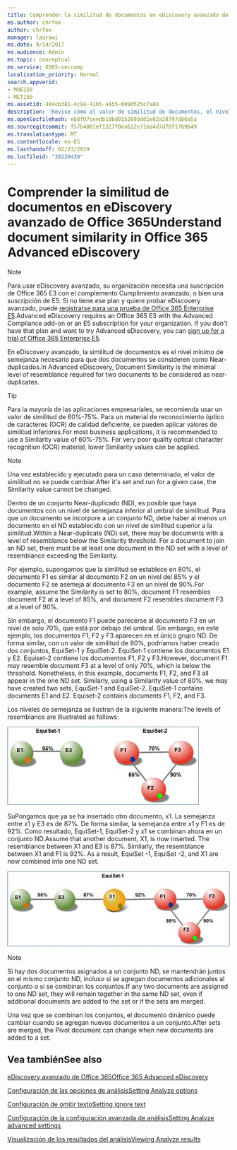 ```yaml
---
title: Comprender la similitud de documentos en eDiscovery avanzado de Office 365
ms.author: chrfox
author: chrfox
manager: laurawi
ms.date: 9/14/2017
ms.audience: Admin
ms.topic: conceptual
ms.service: O365-seccomp
localization_priority: Normal
search.appverid:
- MOE150
- MET150
ms.assetid: 4d4cb381-4c9a-4165-a455-609d525c7a88
description: 'Revise cómo el valor de similitud de documentos, el nivel mínimo de semejanza entre dos archivos que se consideran casi duplicados, funciona en eDiscovery avanzado de Office 365. '
ms.openlocfilehash: eb8f07ceedb10bd0152693dd1e82a28797d86a5a
ms.sourcegitcommit: f57b4001ef1327f0ea622e716a4d7d78f1769b49
ms.translationtype: MT
ms.contentlocale: es-ES
ms.lasthandoff: 02/23/2019
ms.locfileid: "30220430"
---
```

# <a name="understand-document-similarity-in-office-365-advanced-ediscovery"></a><span data-ttu-id="9d3a5-103">Comprender la similitud de documentos en eDiscovery avanzado de Office 365</span><span class="sxs-lookup"><span data-stu-id="9d3a5-103">Understand document similarity in Office 365 Advanced eDiscovery</span></span>

> [!NOTE]
> <span data-ttu-id="9d3a5-p101">Para usar eDiscovery avanzado, su organización necesita una suscripción de Office 365 E3 con el complemento Cumplimiento avanzado, o bien una suscripción de E5. Si no tiene ese plan y quiere probar eDiscovery avanzado, puede [registrarse para una prueba de Office 365 Enterprise E5](https://go.microsoft.com/fwlink/p/?LinkID=698279).</span><span class="sxs-lookup"><span data-stu-id="9d3a5-p101">Advanced eDiscovery requires an Office 365 E3 with the Advanced Compliance add-on or an E5 subscription for your organization. If you don't have that plan and want to try Advanced eDiscovery, you can [sign up for a trial of Office 365 Enterprise E5](https://go.microsoft.com/fwlink/p/?LinkID=698279).</span></span> 
  
<span data-ttu-id="9d3a5-106">En eDiscovery avanzado, la similitud de documentos es el nivel mínimo de semejanza necesario para que dos documentos se consideren como Near-duplicados.</span><span class="sxs-lookup"><span data-stu-id="9d3a5-106">In Advanced eDiscovery, Document Similarity is the minimal level of resemblance required for two documents to be considered as near-duplicates.</span></span>
  
> [!TIP]
> <span data-ttu-id="9d3a5-p102">Para la mayoría de las aplicaciones empresariales, se recomienda usar un valor de similitud de 60%-75%. Para un material de reconocimiento óptico de caracteres (OCR) de calidad deficiente, se pueden aplicar valores de similitud inferiores.</span><span class="sxs-lookup"><span data-stu-id="9d3a5-p102">For most business applications, it is recommended to use a Similarity value of 60%-75%. For very poor quality optical character recognition (OCR) material, lower Similarity values can be applied.</span></span> 
  
> [!NOTE]
> <span data-ttu-id="9d3a5-109">Una vez establecido y ejecutado para un caso determinado, el valor de similitud no se puede cambiar.</span><span class="sxs-lookup"><span data-stu-id="9d3a5-109">After it's set and run for a given case, the Similarity value cannot be changed.</span></span> 
  
<span data-ttu-id="9d3a5-p103">Dentro de un conjunto Near-duplicado (ND), es posible que haya documentos con un nivel de semejanza inferior al umbral de similitud. Para que un documento se incorpore a un conjunto ND, debe haber al menos un documento en el ND establecido con un nivel de similitud superior a la similitud.</span><span class="sxs-lookup"><span data-stu-id="9d3a5-p103">Within a Near-duplicate (ND) set, there may be documents with a level of resemblance below the Similarity threshold. For a document to join an ND set, there must be at least one document in the ND set with a level of resemblance exceeding the Similarity.</span></span> 
  
<span data-ttu-id="9d3a5-112">Por ejemplo, supongamos que la similitud se establece en 80%, el documento F1 es similar al documento F2 en un nivel del 85% y el documento F2 se asemeja al documento F3 en un nivel de 90%.</span><span class="sxs-lookup"><span data-stu-id="9d3a5-112">For example, assume the Similarity is set to 80%, document F1 resembles document F2 at a level of 85%, and document F2 resembles document F3 at a level of 90%.</span></span> 
  
<span data-ttu-id="9d3a5-p104">Sin embargo, el documento F1 puede parecerse al documento F3 en un nivel de solo 70%, que está por debajo del umbral. Sin embargo, en este ejemplo, los documentos F1, F2 y F3 aparecen en el único grupo ND. De forma similar, con un valor de similitud de 80%, podríamos haber creado dos conjuntos, EquiSet-1 y EquiSet-2. EquiSet-1 contiene los documentos E1 y E2. Equiset-2 contiene los documentos F1, F2 y F3.</span><span class="sxs-lookup"><span data-stu-id="9d3a5-p104">However, document F1 may resemble document F3 at a level of only 70%, which is below the threshold. Nonetheless, in this example, documents F1, F2, and F3 all appear in the one ND set. Similarly, using a Similarity value of 80%, we may have created two sets, EquiSet-1 and EquiSet-2. EquiSet-1 contains documents E1 and E2. Equiset-2 contains documents F1, F2, and F3.</span></span> 
  
<span data-ttu-id="9d3a5-118">Los niveles de semejanza se ilustran de la siguiente manera:</span><span class="sxs-lookup"><span data-stu-id="9d3a5-118">The levels of resemblance are illustrated as follows:</span></span>
  
![Similitud de documentos](media/3907ea7d-e28a-4027-8fc3-be090dd39144.gif)
  
<span data-ttu-id="9d3a5-p105">SuPongamos que ya se ha insertado otro documento, x1. La semejanza entre x1 y E3 es de 87%. De forma similar, la semejanza entre x1 y F1 es de 92%. Como resultado, EquiSet-1, EquiSet-2 y x1 se combinan ahora en un conjunto ND.</span><span class="sxs-lookup"><span data-stu-id="9d3a5-p105">Assume that another document, X1, is now inserted. The resemblance between X1 and E3 is 87%. Similarly, the resemblance between X1 and F1 is 92%. As a result, EquiSet -1, EquiSet -2, and X1 are now combined into one ND set.</span></span>
  
![Similitud de documentos](media/d140d347-33d5-475a-af04-594a0f2ab13d.gif)
  
> [!NOTE]
> <span data-ttu-id="9d3a5-125">Si hay dos documentos asignados a un conjunto ND, se mantendrán juntos en el mismo conjunto ND, incluso si se agregan documentos adicionales al conjunto o si se combinan los conjuntos.</span><span class="sxs-lookup"><span data-stu-id="9d3a5-125">If any two documents are assigned to one ND set, they will remain together in the same ND set, even if additional documents are added to the set or if the sets are merged.</span></span> 
  
<span data-ttu-id="9d3a5-126">Una vez que se combinan los conjuntos, el documento dinámico puede cambiar cuando se agregan nuevos documentos a un conjunto.</span><span class="sxs-lookup"><span data-stu-id="9d3a5-126">After sets are merged, the Pivot document can change when new documents are added to a set.</span></span> 
  
## <a name="see-also"></a><span data-ttu-id="9d3a5-127">Vea también</span><span class="sxs-lookup"><span data-stu-id="9d3a5-127">See also</span></span>

[<span data-ttu-id="9d3a5-128">eDiscovery avanzado de Office 365</span><span class="sxs-lookup"><span data-stu-id="9d3a5-128">Office 365 Advanced eDiscovery</span></span>](office-365-advanced-ediscovery.md)
  
[<span data-ttu-id="9d3a5-129">Configuración de las opciones de análisis</span><span class="sxs-lookup"><span data-stu-id="9d3a5-129">Setting Analyze options</span></span>](set-analyze-options-in-advanced-ediscovery.md)
  
[<span data-ttu-id="9d3a5-130">Configuración de omitir texto</span><span class="sxs-lookup"><span data-stu-id="9d3a5-130">Setting ignore text</span></span>](set-ignore-text-in-advanced-ediscovery.md)
  
[<span data-ttu-id="9d3a5-131">Configuración de la configuración avanzada de análisis</span><span class="sxs-lookup"><span data-stu-id="9d3a5-131">Setting Analyze advanced settings</span></span>](set-analyze-advanced-settings-in-advanced-ediscovery.md)
  
[<span data-ttu-id="9d3a5-132">Visualización de los resultados del análisis</span><span class="sxs-lookup"><span data-stu-id="9d3a5-132">Viewing Analyze results</span></span>](view-analyze-results-in-advanced-ediscovery.md)

